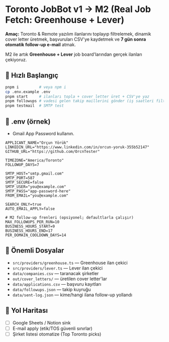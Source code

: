 # Toronto JobBot v1 → M2 (Real Job Fetch: Greenhouse + Lever)

**Amaç:** Toronto & Remote yazılım ilanlarını toplayıp filtrelemek, dinamik cover letter üretmek, başvuruları CSV'ye kaydetmek ve **7 gün sonra otomatik follow-up e-mail** atmak.

M2 ile artık **Greenhouse + Lever** job board'larından gerçek ilanları çekiyoruz.

## 🚀 Hızlı Başlangıç
```bash
pnpm i         # veya npm i
cp .env.example .env
pnpm start     # ilanları topla + cover letter üret + CSV'ye yaz
pnpm followups # vadesi gelen takip maillerini gönder (iş saatleri filtresiyle)
pnpm testmail  # SMTP test
```

## 🔑 .env (örnek)
- Gmail App Password kullanın.

```
APPLICANT_NAME="Orçun Yörük"
LINKEDIN_URL="https://www.linkedin.com/in/orcun-yoruk-355b52147"
GITHUB_URL="https://github.com/OrcnTester"

TIMEZONE="America/Toronto"
FOLLOWUP_DAYS=7

SMTP_HOST="smtp.gmail.com"
SMTP_PORT=587
SMTP_SECURE=false
SMTP_USER="you@example.com"
SMTP_PASS="app-password-here"
FROM_EMAIL="you@example.com"

SEARCH_ONLY=true
AUTO_EMAIL_APPLY=false

# M2 follow-up frenleri (opsiyonel; defaultlarla çalışır)
MAX_FOLLOWUPS_PER_RUN=10
BUSINESS_HOURS_START=9
BUSINESS_HOURS_END=17
PER_DOMAIN_COOLDOWN_DAYS=14
```

## 📂 Önemli Dosyalar
- `src/providers/greenhouse.ts` — Greenhouse ilan çekici
- `src/providers/lever.ts` — Lever ilan çekici
- `data/companies.csv` — taranacak şirketler
- `out/cover_letters/` — üretilen cover letter'lar
- `data/applications.csv` — başvuru kayıtları
- `data/followups.json` — takip kuyruğu
- `data/sent-log.json` — kime/hangi ilana follow-up yollandı

## 🧱 Yol Haritası
- [ ] Google Sheets / Notion sink
- [ ] E-mail apply (etik/TOS güvenli sınırlar)
- [ ] Şirket listesi otomatize (Top Toronto picks)